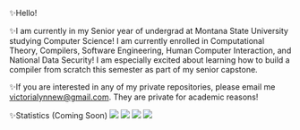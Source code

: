 ✨Hello!

✨I am currently in my Senior year of undergrad at Montana State University studying Computer Science! I am currently enrolled in Computational Theory, Compilers, Software Engineering, Human Computer Interaction, and National Data Security! I am especially excited about learning how to build a compiler from scratch this semester as part of my senior capstone. 

✨If you are interested in any of my private repositories, please email me victorialynnew@gmail.com. They are private for academic reasons!

✨Statistics (Coming Soon)
![](https://raw.githubusercontent.com/victoria406/github-stats/master/generated/overview.svg#gh-dark-mode-only)
![](https://raw.githubusercontent.com/victoria406/github-stats/master/generated/overview.svg#gh-light-mode-only)
![](https://raw.githubusercontent.com/victoria406/github-stats/master/generated/languages.svg#gh-dark-mode-only)
![](https://raw.githubusercontent.com/victoria406/github-stats/master/generated/languages.svg#gh-light-mode-only)

<!--
**victoria406/victoria406** is a ✨ _special_ ✨ repository because its `README.md` (this file) appears on your GitHub profile.

Here are some ideas to get you started:

- 🔭 I’m currently working on ...
- 🌱 I’m currently learning ...
- 👯 I’m looking to collaborate on ...
- 🤔 I’m looking for help with ...
- 💬 Ask me about ...
- 📫 How to reach me: ...
- 😄 Pronouns: ...
- ⚡ Fun fact: ...
-->
